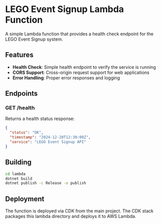 # LEGO Event Signup Lambda Function

A simple Lambda function that provides a health check endpoint for the LEGO Event Signup system.

## Features

- **Health Check**: Simple health endpoint to verify the service is running
- **CORS Support**: Cross-origin request support for web applications
- **Error Handling**: Proper error responses and logging

## Endpoints

### GET /health
Returns a health status response:
```json
{
  "status": "OK",
  "timestamp": "2024-12-20T12:30:00Z",
  "service": "LEGO Event Signup API"
}
```

## Building

```bash
cd lambda
dotnet build
dotnet publish -c Release -o publish
```

## Deployment

The function is deployed via CDK from the main project. The CDK stack packages this lambda directory and deploys it to AWS Lambda. 